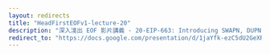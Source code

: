 ```yaml
---
layout: redirects
title: "HeadFirstEOFv1-lecture-20"
description: "深入淺出 EOF 影片講義 - 20-EIP-663: Introducing SWAPN, DUPN, and EXCHANGE Instructions in the EVM"
redirect_to: "https://docs.google.com/presentation/d/1jaYfk-ezC5dU2GeXR6KkSDdncskHSOolnjLIiZ3cRoc/edit?usp=sharing"
---
```


